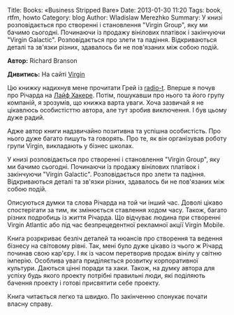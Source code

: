 Title: Books: «Business Stripped Bare» 
Date: 2013-01-30 11:20
Tags: book, rtfm, howto
Category: blog
Author: Wladislaw Merezhko
Summary: У книзі розповідається про створенні і становлення "Virgin Group", яку ми бачимо сьогодні. Починаючи із продажу вінілових платівок і закінчуючи "Virgin Galactic". Розповідається про злети та падіння. Відкриваються деталі та зв'язки різних, здавалось би не пов'язаних між собою подій.

**Автор:** Richard Branson

**Дивитись:** На сайті [Virgin][book_link]

Цю книжку надихнув мене прочитати Грей із [radio-t][radiot]. Вперше я почув про
Річарда на [Лайф Хакере][hl]. Потім, пошукавши про нього та його групу компаній, я
зрозумів, що книжка варта уваги. Хоча зазвичай я не цікавлюсь особистісттю автора,
але тут зробив виключення. І був цьому дуже радий.

Адже автор книги надзвичайно позитивна та успішна особистість. Про нього дуже
багато пишуть та говорять. Про те, як він організував роботу групи Virgin,
викладають у бізнес школах.

У книзі розповідається про створенні і становлення "Virgin Group", яку ми бачимо
сьогодні. Починаючи із продажу вінілових платівок і закінчуючи "Virgin Galactic".
Розповідається про злети та падіння. Відкриваються деталі та зв'язки різних, 
здавалось би не пов'язаних між собою подій.

Описуються думки та слова Річарда на той чи інший час. Доволі цікаво спостерігати
за тим, як змінюється ставлення ходом часу. Також, багато різних подробиць із 
життя Річарда. Що відчуває людина при створенні Virgin Atlantic або під час 
безпрецедентної рекламної акції Virgin Mobile.

Книга розркриває безліч деталей та нюансів про створення та ведення бізнесу на 
світовому рівні. Так, мені було дуже цікаво із чього ж Річард починав свою 
кар'єру. І як із часом перетворив продаж вінілу у світню імперію. Особлива 
увага приділяється розвитку корпоративної культури. Даються цінні поради та хаки.
Також, на думку автора для успіху будь якого проекту потрібні правильні люди, які
поділяють бачення проекту і готові присвятити себе проекту.

Книга читається легко та швидко. По закінченню спонукає почати власну справу.

[book_link]: http://www.virgin.com/richard-branson/books/business-stripped-bare
[radiot]: http://radio-t.com
[hl]: http://life-hacker.ru
